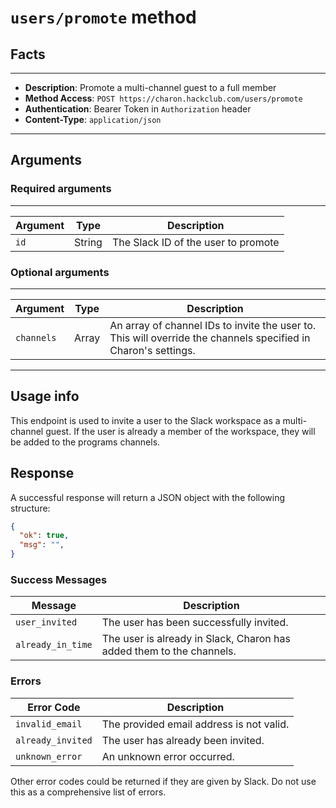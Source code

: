# `users/promote` method

## Facts

---
- **Description**: Promote a multi-channel guest to a full member
- **Method Access**: `POST https://charon.hackclub.com/users/promote`
- **Authentication**: Bearer Token in `Authorization` header
- **Content-Type**: `application/json`

---
## Arguments

### Required arguments
---
| Argument      | Type   | Description                          |
|---------------|--------|--------------------------------------|
| `id`       | String | The Slack ID of the user to promote |

### Optional arguments
---
| Argument      | Type   | Description                          |
|---------------|--------|--------------------------------------|
| `channels`  | Array | An array of channel IDs to invite the user to. This will override the channels specified in Charon's settings. |

---
## Usage info
This endpoint is used to invite a user to the Slack workspace as a multi-channel guest. If the user is already a member of the workspace, they will be added to the programs channels.

## Response
A successful response will return a JSON object with the following structure:

```json
{
  "ok": true,
  "msg": "",
}
```

### Success Messages

| Message            | Description                                      |
|--------------------|--------------------------------------------------|
| `user_invited`     | The user has been successfully invited.          |
| `already_in_time` | The user is already in Slack, Charon has added them to the channels.           |


### Errors

| Error Code          | Description                                      |
|---------------------|--------------------------------------------------|
| `invalid_email`     | The provided email address is not valid.         |
| `already_invited`   | The user has already been invited.               |
| `unknown_error`     | An unknown error occurred.                       |

Other error codes could be returned if they are given by Slack. Do not use this as a comprehensive list of errors.

